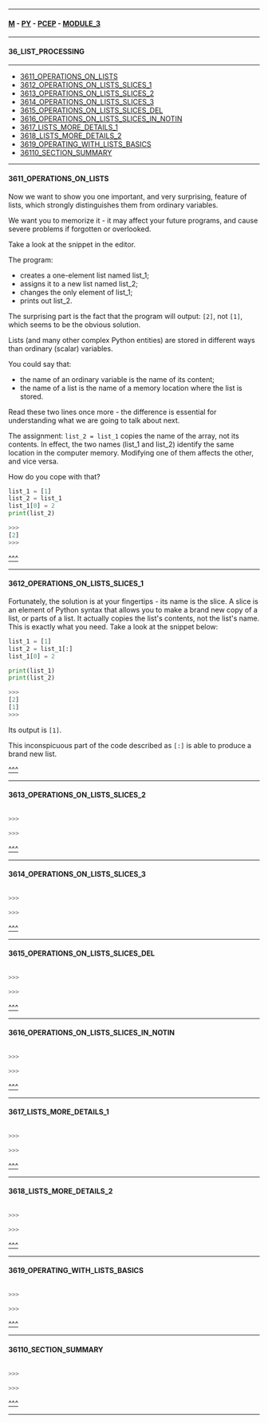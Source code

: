 
---

#### [M](https://github.com/ttltrk/TTT/blob/master/menu.md) - [PY](https://github.com/ttltrk/TTT/blob/master/PY/PY.md) - [PCEP](https://github.com/ttltrk/TTT/blob/master/PY/PCEP/PCEP.md) - [MODULE_3](https://github.com/ttltrk/TTT/blob/master/PY/PCEP/MODULE_3/MODULE_3.md)

---

#### 36_LIST_PROCESSING

---

* [3611_OPERATIONS_ON_LISTS](#3611_OPERATIONS_ON_LISTS)
* [3612_OPERATIONS_ON_LISTS_SLICES_1](#3612_OPERATIONS_ON_LISTS_SLICES_1)
* [3613_OPERATIONS_ON_LISTS_SLICES_2](#3613_OPERATIONS_ON_LISTS_SLICES_2)
* [3614_OPERATIONS_ON_LISTS_SLICES_3](#3614_OPERATIONS_ON_LISTS_SLICES_3)
* [3615_OPERATIONS_ON_LISTS_SLICES_DEL](#3615_OPERATIONS_ON_LISTS_SLICES_DEL)
* [3616_OPERATIONS_ON_LISTS_SLICES_IN_NOTIN](#3616_OPERATIONS_ON_LISTS_SLICES_IN_NOTIN)
* [3617_LISTS_MORE_DETAILS_1](#3617_LISTS_MORE_DETAILS_1)
* [3618_LISTS_MORE_DETAILS_2](#3618_LISTS_MORE_DETAILS_2)
* [3619_OPERATING_WITH_LISTS_BASICS](#3619_OPERATING_WITH_LISTS_BASICS)
* [36110_SECTION_SUMMARY](#36110_SECTION_SUMMARY)

---

#### 3611_OPERATIONS_ON_LISTS

Now we want to show you one important, and very surprising, feature of lists, which strongly distinguishes them from ordinary variables.

We want you to memorize it - it may affect your future programs, and cause severe problems if forgotten or overlooked.

Take a look at the snippet in the editor.

The program:

- creates a one-element list named list_1;
- assigns it to a new list named list_2;
- changes the only element of list_1;
- prints out list_2.

The surprising part is the fact that the program will output: ```[2]```, not ```[1]```, which seems to be the obvious solution.


Lists (and many other complex Python entities) are stored in different ways than ordinary (scalar) variables.

You could say that:

- the name of an ordinary variable is the name of its content;
- the name of a list is the name of a memory location where the list is stored.

Read these two lines once more - the difference is essential for understanding what we are going to talk about next.

The assignment: ```list_2 = list_1``` copies the name of the array, not its contents. In effect, the two names (list_1 and list_2) identify the same location in the computer memory. Modifying one of them affects the other, and vice versa.

How do you cope with that?

```py
list_1 = [1]
list_2 = list_1
list_1[0] = 2
print(list_2)

>>>
[2]
>>>
```

[^^^](#36_LIST_PROCESSING)

---

#### 3612_OPERATIONS_ON_LISTS_SLICES_1

Fortunately, the solution is at your fingertips - its name is the slice.
A slice is an element of Python syntax that allows you to make a brand new copy of a list, or parts of a list.
It actually copies the list's contents, not the list's name.
This is exactly what you need. Take a look at the snippet below:

```py
list_1 = [1]
list_2 = list_1[:]
list_1[0] = 2

print(list_1)
print(list_2)

>>>
[2]
[1]
>>>
```

Its output is ```[1]```.

This inconspicuous part of the code described as ```[:]``` is able to produce a brand new list.

[^^^](#36_LIST_PROCESSING)

---

#### 3613_OPERATIONS_ON_LISTS_SLICES_2

```py

>>>

>>>
```

[^^^](#36_LIST_PROCESSING)

---

#### 3614_OPERATIONS_ON_LISTS_SLICES_3

```py

>>>

>>>
```

[^^^](#36_LIST_PROCESSING)

---

#### 3615_OPERATIONS_ON_LISTS_SLICES_DEL

```py

>>>

>>>
```

[^^^](#36_LIST_PROCESSING)

---

#### 3616_OPERATIONS_ON_LISTS_SLICES_IN_NOTIN

```py

>>>

>>>
```

[^^^](#36_LIST_PROCESSING)

---

#### 3617_LISTS_MORE_DETAILS_1

```py

>>>

>>>
```

[^^^](#36_LIST_PROCESSING)

---

#### 3618_LISTS_MORE_DETAILS_2

```py

>>>

>>>
```

[^^^](#36_LIST_PROCESSING)

---

#### 3619_OPERATING_WITH_LISTS_BASICS

```py

>>>

>>>
```

[^^^](#36_LIST_PROCESSING)

---

#### 36110_SECTION_SUMMARY

```py

>>>

>>>
```

[^^^](#36_LIST_PROCESSING)

---
